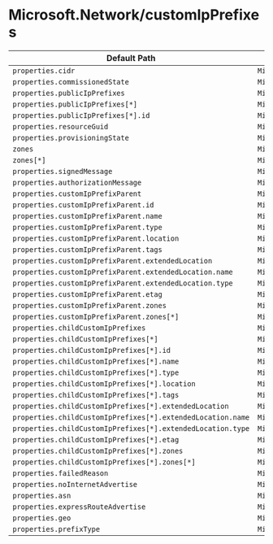 # Microsoft.Network/customIpPrefixes

| Default Path | Alias |
|---|---|
| `properties.cidr` | `Microsoft.Network/customIpPrefixes/cidr` |
| `properties.commissionedState` | `Microsoft.Network/customIpPrefixes/commissionedState` |
| `properties.publicIpPrefixes` | `Microsoft.Network/customIpPrefixes/publicIpPrefixes` |
| `properties.publicIpPrefixes[*]` | `Microsoft.Network/customIpPrefixes/publicIpPrefixes[*]` |
| `properties.publicIpPrefixes[*].id` | `Microsoft.Network/customIpPrefixes/publicIpPrefixes[*].id` |
| `properties.resourceGuid` | `Microsoft.Network/customIpPrefixes/resourceGuid` |
| `properties.provisioningState` | `Microsoft.Network/customIpPrefixes/provisioningState` |
| `zones` | `Microsoft.Network/customIpPrefixes/zones` |
| `zones[*]` | `Microsoft.Network/customIpPrefixes/zones[*]` |
| `properties.signedMessage` | `Microsoft.Network/customIpPrefixes/signedMessage` |
| `properties.authorizationMessage` | `Microsoft.Network/customIpPrefixes/authorizationMessage` |
| `properties.customIpPrefixParent` | `Microsoft.Network/customIpPrefixes/customIpPrefixParent` |
| `properties.customIpPrefixParent.id` | `Microsoft.Network/customIpPrefixes/customIpPrefixParent.id` |
| `properties.customIpPrefixParent.name` | `Microsoft.Network/customIpPrefixes/customIpPrefixParent.name` |
| `properties.customIpPrefixParent.type` | `Microsoft.Network/customIpPrefixes/customIpPrefixParent.type` |
| `properties.customIpPrefixParent.location` | `Microsoft.Network/customIpPrefixes/customIpPrefixParent.location` |
| `properties.customIpPrefixParent.tags` | `Microsoft.Network/customIpPrefixes/customIpPrefixParent.tags` |
| `properties.customIpPrefixParent.extendedLocation` | `Microsoft.Network/customIpPrefixes/customIpPrefixParent.extendedLocation` |
| `properties.customIpPrefixParent.extendedLocation.name` | `Microsoft.Network/customIpPrefixes/customIpPrefixParent.extendedLocation.name` |
| `properties.customIpPrefixParent.extendedLocation.type` | `Microsoft.Network/customIpPrefixes/customIpPrefixParent.extendedLocation.type` |
| `properties.customIpPrefixParent.etag` | `Microsoft.Network/customIpPrefixes/customIpPrefixParent.etag` |
| `properties.customIpPrefixParent.zones` | `Microsoft.Network/customIpPrefixes/customIpPrefixParent.zones` |
| `properties.customIpPrefixParent.zones[*]` | `Microsoft.Network/customIpPrefixes/customIpPrefixParent.zones[*]` |
| `properties.childCustomIpPrefixes` | `Microsoft.Network/customIpPrefixes/childCustomIpPrefixes` |
| `properties.childCustomIpPrefixes[*]` | `Microsoft.Network/customIpPrefixes/childCustomIpPrefixes[*]` |
| `properties.childCustomIpPrefixes[*].id` | `Microsoft.Network/customIpPrefixes/childCustomIpPrefixes[*].id` |
| `properties.childCustomIpPrefixes[*].name` | `Microsoft.Network/customIpPrefixes/childCustomIpPrefixes[*].name` |
| `properties.childCustomIpPrefixes[*].type` | `Microsoft.Network/customIpPrefixes/childCustomIpPrefixes[*].type` |
| `properties.childCustomIpPrefixes[*].location` | `Microsoft.Network/customIpPrefixes/childCustomIpPrefixes[*].location` |
| `properties.childCustomIpPrefixes[*].tags` | `Microsoft.Network/customIpPrefixes/childCustomIpPrefixes[*].tags` |
| `properties.childCustomIpPrefixes[*].extendedLocation` | `Microsoft.Network/customIpPrefixes/childCustomIpPrefixes[*].extendedLocation` |
| `properties.childCustomIpPrefixes[*].extendedLocation.name` | `Microsoft.Network/customIpPrefixes/childCustomIpPrefixes[*].extendedLocation.name` |
| `properties.childCustomIpPrefixes[*].extendedLocation.type` | `Microsoft.Network/customIpPrefixes/childCustomIpPrefixes[*].extendedLocation.type` |
| `properties.childCustomIpPrefixes[*].etag` | `Microsoft.Network/customIpPrefixes/childCustomIpPrefixes[*].etag` |
| `properties.childCustomIpPrefixes[*].zones` | `Microsoft.Network/customIpPrefixes/childCustomIpPrefixes[*].zones` |
| `properties.childCustomIpPrefixes[*].zones[*]` | `Microsoft.Network/customIpPrefixes/childCustomIpPrefixes[*].zones[*]` |
| `properties.failedReason` | `Microsoft.Network/customIpPrefixes/failedReason` |
| `properties.noInternetAdvertise` | `Microsoft.Network/customIpPrefixes/noInternetAdvertise` |
| `properties.asn` | `Microsoft.Network/customIpPrefixes/asn` |
| `properties.expressRouteAdvertise` | `Microsoft.Network/customIpPrefixes/expressRouteAdvertise` |
| `properties.geo` | `Microsoft.Network/customIpPrefixes/geo` |
| `properties.prefixType` | `Microsoft.Network/customIpPrefixes/prefixType` |

